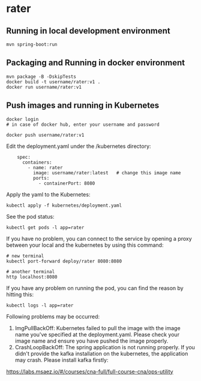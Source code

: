 # rater

## Running in local development environment

```
mvn spring-boot:run
```

## Packaging and Running in docker environment

```
mvn package -B -DskipTests
docker build -t username/rater:v1 .
docker run username/rater:v1
```

## Push images and running in Kubernetes

```
docker login 
# in case of docker hub, enter your username and password

docker push username/rater:v1
```

Edit the deployment.yaml under the /kubernetes directory:
```
    spec:
      containers:
        - name: rater
          image: username/rater:latest   # change this image name
          ports:
            - containerPort: 8080

```

Apply the yaml to the Kubernetes:
```
kubectl apply -f kubernetes/deployment.yaml
```

See the pod status:
```
kubectl get pods -l app=rater
```

If you have no problem, you can connect to the service by opening a proxy between your local and the kubernetes by using this command:
```
# new terminal
kubectl port-forward deploy/rater 8080:8080

# another terminal
http localhost:8080
```

If you have any problem on running the pod, you can find the reason by hitting this:
```
kubectl logs -l app=rater
```

Following problems may be occurred:

1. ImgPullBackOff:  Kubernetes failed to pull the image with the image name you've specified at the deployment.yaml. Please check your image name and ensure you have pushed the image properly.
1. CrashLoopBackOff: The spring application is not running properly. If you didn't provide the kafka installation on the kubernetes, the application may crash. Please install kafka firstly:

https://labs.msaez.io/#/courses/cna-full/full-course-cna/ops-utility

